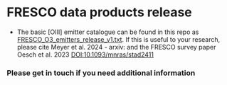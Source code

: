# FRESCO data products release

- The basic [OIII] emitter catalogue can be found in this repo as [FRESCO_O3_emitters_release_v1.txt](https://github.com/rameyer/fresco/blob/main/FRESCO_O3_emitters_release_v1.txt). If this is useful to your research, please cite Meyer et al. 2024 - arxiv: and the FRESCO survey paper Oesch et al. 2023 [DOI:10.1093/mnras/stad2411](https://doi.org/10.1093/mnras/stad2411)

### Please get in touch if you need additional information
